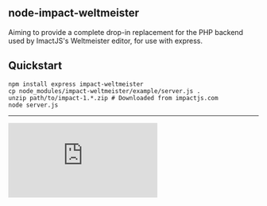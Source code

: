 node-impact-weltmeister
-----------------------

Aiming to provide a complete drop-in replacement for the PHP backend used by
ImactJS's Weltmeister editor, for use with express.

Quickstart
----------

    npm install express impact-weltmeister
    cp node_modules/impact-weltmeister/example/server.js .
    unzip path/to/impact-1.*.zip # Downloaded from impactjs.com
    node server.js

---

[![Analytics](https://ga-beacon.appspot.com/UA-33247419-2/node-impact-weltmeister/README.md)](https://github.com/igrigorik/ga-beacon)
